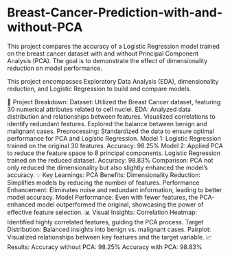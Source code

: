 # Breast-Cancer-Prediction-with-and-without-PCA
This project compares the accuracy of a Logistic Regression model trained on the breast cancer dataset with and without Principal Component Analysis (PCA). The goal is to demonstrate the effect of dimensionality reduction on model performance.

This project encompasses Exploratory Data Analysis (EDA), dimensionality reduction, and Logistic Regression to build and compare models.

🔬 Project Breakdown:
Dataset: Utilized the Breast Cancer dataset, featuring 30 numerical attributes related to cell nuclei.
EDA:
Analyzed data distribution and relationships between features.
Visualized correlations to identify redundant features.
Explored the balance between benign and malignant cases.
Preprocessing:
Standardized the data to ensure optimal performance for PCA and Logistic Regression.
Model 1:
Logistic Regression trained on the original 30 features.
Accuracy: 98.25%
Model 2:
Applied PCA to reduce the feature space to 8 principal components.
Logistic Regression trained on the reduced dataset.
Accuracy: 98.83%
Comparison:
PCA not only reduced the dimensionality but also slightly enhanced the model’s accuracy.
💡 Key Learnings:
PCA Benefits:
Dimensionality Reduction: Simplifies models by reducing the number of features.
Performance Enhancement: Eliminates noise and redundant information, leading to better model accuracy.
Model Performance: Even with fewer features, the PCA-enhanced model outperformed the original, showcasing the power of effective feature selection.
📊 Visual Insights:
Correlation Heatmap: Identified highly correlated features, guiding the PCA process.
Target Distribution: Balanced insights into benign vs. malignant cases.
Pairplot: Visualized relationships between key features and the target variable.
📈 Results:
Accuracy without PCA: 98.25%
Accuracy with PCA: 98.83%

